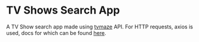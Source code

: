 # TV Shows Search App

A TV Show search app made using [tvmaze](https://tvmaze.com) API.
For HTTP requests, axios is used, docs for which can be found [here](https://github.com/axios/axios).
